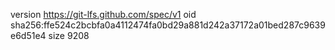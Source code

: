 version https://git-lfs.github.com/spec/v1
oid sha256:ffe524c2bcbfa0a4112474fa0bd29a881d242a37172a01bed287c9639e6d51e4
size 9208
